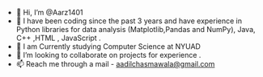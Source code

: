 - 👋 Hi, I’m @Aarz1401
- 👀 I have been coding since the past 3 years and have experience in Python libraries for data analysis (Matplotlib,Pandas and NumPy), Java, C++ ,HTML , JavaScript .
- 🌱 I am Currently studying Computer Science at NYUAD 
- 💞️ I’m looking to collaborate on projects for experience .
- 📫 Reach me through a mail - aadilchasmawala@gmail.com



